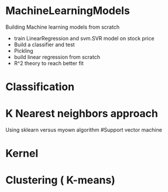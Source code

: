 # MachineLearningModels
Building Machine learning models from scratch
- train LinearRegression and svm.SVR model on stock price
- Build a classifier and test
- Pickling
- build linear regression from scratch
- R^2 theory to reach better fit
# Classification
# K Nearest neighbors approach
Using sklearn versus myown algorithm
#Support vector machine
# Kernel
# Clustering ( K-means)
